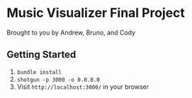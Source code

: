 Music Visualizer Final Project
=============

Brought to you by Andrew, Bruno, and Cody

## Getting Started

1. `bundle install`
2. `shotgun -p 3000 -o 0.0.0.0`
3. Visit `http://localhost:3000/` in your browser
